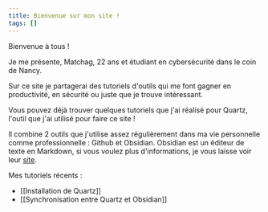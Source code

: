 ```yaml
---
title: Bienvenue sur mon site !
tags: []
---
```


Bienvenue à tous !

Je me présente, Matchag, 22 ans et étudiant en cybersécurité dans le coin de Nancy.

Sur ce site je partagerai des tutoriels d'outils qui me font gagner en productivité, en sécurité ou juste que je trouve intéressant.

Vous pouvez déjà trouver quelques tutoriels que j'ai réalisé pour Quartz, l'outil que j'ai utilisé pour faire ce site !

Il combine 2 outils que j'utilise assez régulièrement dans ma vie personnelle comme professionnelle : Github et Obsidian. Obsidian est un éditeur de texte en Markdown, si vous voulez plus d'informations, je vous laisse voir leur [site](https://obsidian.md/).

Mes tutoriels récents :
- [[Installation de Quartz]]
- [[Synchronisation entre Quartz et Obsidian]]
